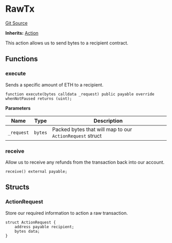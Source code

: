 # RawTx
[Git Source](https://github.com/FloorDAO/floor-v2/blob/c8169a0594ad07a37d169672a50f4155c41be809/src/contracts/actions/utils/RawTx.sol)

**Inherits:**
[Action](/src/contracts/actions/Action.sol/contract.Action.md)

This action allows us to send bytes to a recipient contract.


## Functions
### execute

Sends a specific amount of ETH to a recipient.


```solidity
function execute(bytes calldata _request) public payable override whenNotPaused returns (uint);
```
**Parameters**

|Name|Type|Description|
|----|----|-----------|
|`_request`|`bytes`|Packed bytes that will map to our `ActionRequest` struct|


### receive

Allow us to receive any refunds from the transaction back into our account.


```solidity
receive() external payable;
```

## Structs
### ActionRequest
Store our required information to action a raw transaction.


```solidity
struct ActionRequest {
    address payable recipient;
    bytes data;
}
```

